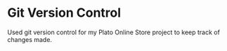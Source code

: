 # Git Version Control

Used git version control for my Plato Online Store project to keep track of changes made.
